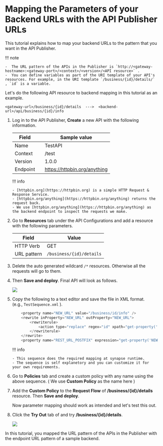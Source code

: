 # Mapping the Parameters of your Backend URLs with the API Publisher URLs

This tutorial explains how to map your backend URLs to the pattern that you want in the API Publisher.   

!!! note

    -  The URL pattern of the APIs in the Publisher is `http://<gateway-hostname>:<gateway-port>/<context>/<version>/<API resource>` .
    -  You can define variables as part of the URI template of your API's resources. For example, in the URI template `/business/{id}/details/` , `id` is a variable.

Let's do the following API resource to backend mapping in this tutorial as an example.

```
<gateway-url>/business/{id}/details  --->  <backend-url>/api/business/{id}/info
```

1.  Log in to the API Publisher, **Create** a new API with the following information.

    | Field         |               |   Sample value                           |
    |---------------|---------------|------------------------------------------|
    | Name          |               |   TestAPI                                |
    | Context       |               |   /test                                  |
    | Version       |               |   1.0.0                                  |
    | Endpoint      |               |   https://httpbin.org/anything           |

    !!! info
        
        - [httpbin.org](https://httpbin.org) is a simple HTTP Request & Response Service.
        - [httpbin.org/anything](https://httpbin.org/anything) returns the request back.
        - We use [httpbin.org/anything](https://httpbin.org/anything) as the backend endpoint to inspect the requests we make.

2. Go to **Resources** tab under the API Configurations and add a resource with the following parameters.

    | Field         |   Value                                                  |
    |---------------|----------------------------------------------------------|
    | HTTP Verb     |    GET                                                   |
    | URL pattern   |   `/business/{id}/details`                               |

3. Delete the auto generated wildcard `/*` resources. Otherwise all the requests will go to them.

4. Then **Save and deploy**. Final API will look as follows.

    [![]({{base_path}}/assets/img/learn/api-gateway/message-mediation/test-api.png)]({{base_path}}/assets/img/learn/api-gateway/message-mediation/test-api.png)

4.  Copy the following to a text editor and save the file in XML format.  
    (e.g., `TestSequence.xml` ).

    ``` java
        <property name="NEW_URL" value="/business/id/info" />
        <rewrite inProperty="NEW_URL" outProperty="NEW_URL">
            <rewriterule>
                <action type="replace" regex="id" xpath="get-property('uri.var.id')" fragment="path" />
            </rewriterule>
        </rewrite>
        <property name="REST_URL_POSTFIX" expression="get-property('NEW_URL')" scope="axis2" />
    ```
    
    !!! info
        
        - This sequence does the required mapping at synapse runtime.
        - The sequence is self explanetory and you can customize it for your own requirements.

5.  Go to **Policies** tab and create a custom policy with any name using the above sequence. ( We use **Custom Policy** as the name here )

6.  Add the **Custom Policy** to the **Request Flow** of **/business/{id}/details** resource. Then **Save and deploy**.

    Now parameter mapping should work as intended and let's test this out.
 
9.  Click the **Try Out** tab of and try **/business/{id}/details**.

    [![]({{base_path}}/assets/img/learn/api-gateway/message-mediation/test-api-try-out.png)]({{base_path}}/assets/img/learn/api-gateway/message-mediation/test-api-try-out.png)

In this tutorial, you mapped the URL pattern of the APIs in the Publisher with the endpoint URL pattern of a sample backend.

